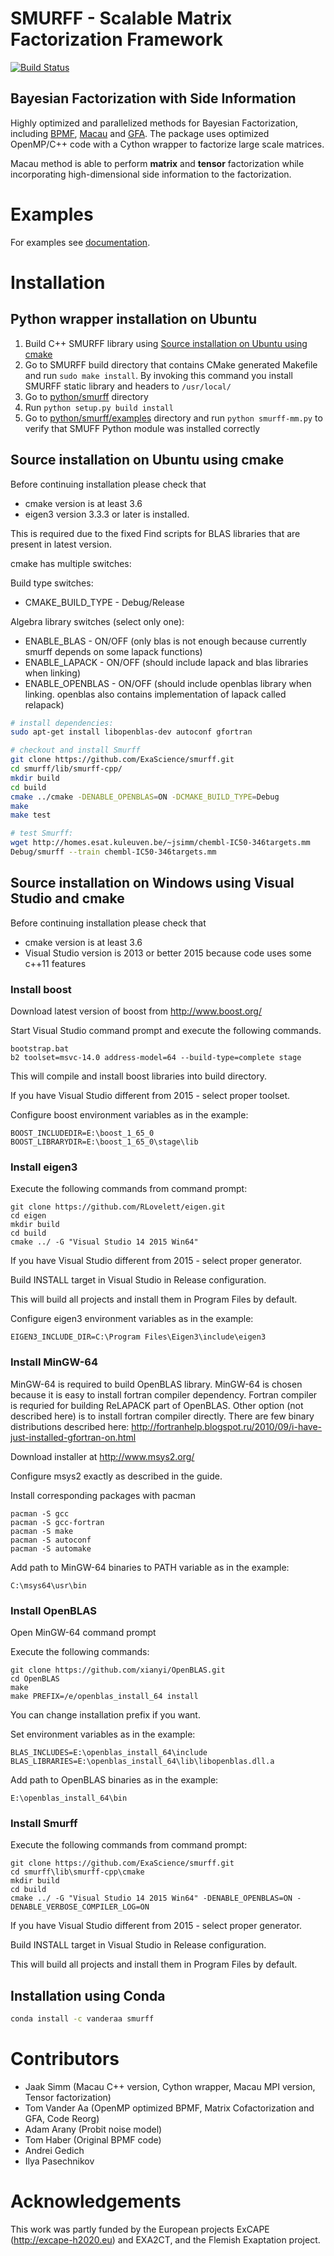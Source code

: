# SMURFF - Scalable Matrix Factorization Framework
[![Build Status](https://travis-ci.org/ExaScience/smurff.svg?branch=master)](https://travis-ci.org/ExaScience/smurff)

## Bayesian Factorization with Side Information

Highly optimized and parallelized methods for Bayesian Factorization, including 
[BPMF](https://www.cs.toronto.edu/~amnih/papers/bpmf.pdf), 
[Macau](https://arxiv.org/abs/1509.04610) and
[GFA](https://arxiv.org/pdf/1411.5799.pdf).
The package uses optimized OpenMP/C++ code with a Cython wrapper to factorize large scale matrices.

Macau method is able to perform **matrix** and **tensor** factorization while incorporating high-dimensional side information to the factorization.

# Examples
For examples see [documentation](http://macau.readthedocs.io/en/latest/source/examples.html).

# Installation

## Python wrapper installation on Ubuntu

1. Build C++ SMURFF library using [Source installation on Ubuntu using cmake](#source-installation-on-ubuntu-using-cmake)
2. Go to SMURFF build directory that contains CMake generated Makefile and run `sudo make install`. By invoking this command you install SMURFF static library and headers to `/usr/local/`
3. Go to [python/smurff](https://github.com/ExaScience/smurff/tree/master/python/smurff) directory
4. Run `python setup.py build install`
5. Go to [python/smurff/examples](https://github.com/ExaScience/smurff/tree/master/python/smurff/examples) directory and run `python smurff-mm.py` to verify that SMUFF Python module was installed correctly

## Source installation on Ubuntu using cmake

Before continuing installation please check that 
 - cmake version is at least 3.6
 - eigen3 version 3.3.3 or later is installed. 

This is required due to the fixed Find scripts for BLAS libraries that are present in latest version.

cmake has multiple switches:

Build type switches:
* CMAKE_BUILD_TYPE - Debug/Release

Algebra library switches (select only one):
* ENABLE_BLAS - ON/OFF (only blas is not enough because currently smurff depends on some lapack functions)
* ENABLE_LAPACK - ON/OFF (should include lapack and blas libraries when linking)
* ENABLE_OPENBLAS - ON/OFF (should include openblas library when linking. openblas also contains implementation of lapack called relapack)

```bash
# install dependencies:
sudo apt-get install libopenblas-dev autoconf gfortran

# checkout and install Smurff
git clone https://github.com/ExaScience/smurff.git
cd smurff/lib/smurff-cpp/
mkdir build
cd build
cmake ../cmake -DENABLE_OPENBLAS=ON -DCMAKE_BUILD_TYPE=Debug
make
make test

# test Smurff:
wget http://homes.esat.kuleuven.be/~jsimm/chembl-IC50-346targets.mm
Debug/smurff --train chembl-IC50-346targets.mm
```

## Source installation on Windows using Visual Studio and cmake

Before continuing installation please check that 
 - cmake version is at least 3.6
 - Visual Studio version is 2013 or better 2015 because code uses some c++11 features

### Install boost

Download latest version of boost from http://www.boost.org/

Start Visual Studio command prompt and execute the following commands.
```
bootstrap.bat
b2 toolset=msvc-14.0 address-model=64 --build-type=complete stage
```
This will compile and install boost libraries into build directory.

If you have Visual Studio different from 2015 - select proper toolset.

Configure boost environment variables as in the example:
```
BOOST_INCLUDEDIR=E:\boost_1_65_0
BOOST_LIBRARYDIR=E:\boost_1_65_0\stage\lib
```

### Install eigen3

Execute the following commands from command prompt:
```
git clone https://github.com/RLovelett/eigen.git
cd eigen
mkdir build
cd build
cmake ../ -G "Visual Studio 14 2015 Win64"
```
If you have Visual Studio different from 2015 - select proper generator.

Build INSTALL target in Visual Studio in Release configuration.

This will build all projects and install them in Program Files by default.

Configure eigen3 environment variables as in the example:
```
EIGEN3_INCLUDE_DIR=C:\Program Files\Eigen3\include\eigen3
```

### Install MinGW-64

MinGW-64 is required to build OpenBLAS library. MinGW-64 is chosen because it is easy to install fortran compiler dependency.
Fortran compiler is requried for building ReLAPACK part of OpenBLAS. Other option (not described here) is to install fortran compiler directly. There are few binary distributions described here: http://fortranhelp.blogspot.ru/2010/09/i-have-just-installed-gfortran-on.html

Download installer at http://www.msys2.org/

Configure msys2 exactly as described in the guide.

Install corresponding packages with pacman

```
pacman -S gcc
pacman -S gcc-fortran
pacman -S make
pacman -S autoconf
pacman -S automake
```

Add path to MinGW-64 binaries to PATH variable as in the example:
```
C:\msys64\usr\bin
```

### Install OpenBLAS
Open MinGW-64 command prompt

Execute the following commands:

```
git clone https://github.com/xianyi/OpenBLAS.git
cd OpenBLAS
make
make PREFIX=/e/openblas_install_64 install
```

You can change installation prefix if you want.

Set environment variables as in the example:
```
BLAS_INCLUDES=E:\openblas_install_64\include
BLAS_LIBRARIES=E:\openblas_install_64\lib\libopenblas.dll.a
```

Add path to OpenBLAS binaries as in the example:
```
E:\openblas_install_64\bin
```

### Install Smurff

Execute the following commands from command prompt:

```
git clone https://github.com/ExaScience/smurff.git
cd smurff\lib\smurff-cpp\cmake
mkdir build
cd build
cmake ../ -G "Visual Studio 14 2015 Win64" -DENABLE_OPENBLAS=ON -DENABLE_VERBOSE_COMPILER_LOG=ON
```

If you have Visual Studio different from 2015 - select proper generator.

Build INSTALL target in Visual Studio in Release configuration.

This will build all projects and install them in Program Files by default.

## Installation using Conda
```bash
conda install -c vanderaa smurff 
```

# Contributors
- Jaak Simm (Macau C++ version, Cython wrapper, Macau MPI version, Tensor factorization)
- Tom Vander Aa (OpenMP optimized BPMF, Matrix Cofactorization and GFA, Code Reorg)
- Adam Arany (Probit noise model)
- Tom Haber (Original BPMF code)
- Andrei Gedich
- Ilya Pasechnikov

# Acknowledgements
This work was partly funded by the European projects ExCAPE (http://excape-h2020.eu) and
EXA2CT, and the Flemish Exaptation project.


